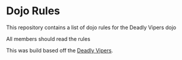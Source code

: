 Dojo Rules
==========

This repository contains a list of dojo rules for the Deadly Vipers dojo

All members should read the rules

This was build based off the [Deadly Vipers](https://github.com/deadlyvipers).

